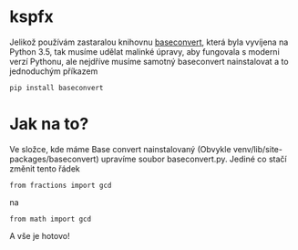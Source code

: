 # kspfx
Jelikož používám zastaralou knihovnu [baseconvert](https://pypi.org/project/baseconvert/#description), která byla vyvíjena na Python 3.5, tak musíme udělat
malinké úpravy, aby fungovala s moderni verzí Pythonu, ale nejdříve musíme samotný baseconvert nainstalovat a to jednoduchým příkazem 
```
pip install baseconvert
```
# Jak na to?
Ve složce, kde máme Base convert nainstalovaný (Obvykle venv/lib/site-packages/baseconvert) upravíme soubor baseconvert.py.
Jediné co stačí změnit tento řádek
```
from fractions import gcd
```
na
```
from math import gcd
```
A vše je hotovo!

